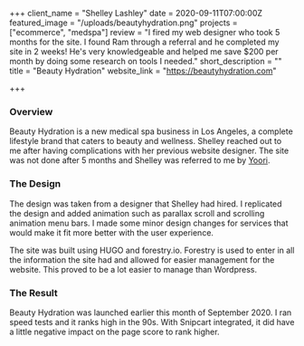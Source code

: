 +++
client_name = "Shelley Lashley"
date = 2020-09-11T07:00:00Z
featured_image = "/uploads/beautyhydration.png"
projects = ["ecommerce", "medspa"]
review = "I fired my web designer who took 5 months for the site. I found Ram through a referral and he completed my site in 2 weeks! He's very knowledgeable and helped me save $200 per month by doing some research on tools I needed."
short_description = ""
title = "Beauty Hydration"
website_link = "https://beautyhydration.com"

+++
### Overview

Beauty Hydration is a new medical spa business in Los Angeles, a complete lifestyle brand that caters to beauty and wellness. Shelley reached out to me after having complications with her previous website designer. The site was not done after 5 months and Shelley was referred to me by [Yoori](https://www.hungryram.com/customers/yoori-park).

### The Design

The design was taken from a designer that Shelley had hired. I replicated the design and added animation such as parallax scroll and scrolling animation menu bars. I made some minor design changes for services that would make it fit more better with the user experience.

The site was built using HUGO and forestry.io. Forestry is used to enter in all the information the site had and allowed for easier management for the website. This proved to be a lot easier to manage than Wordpress.

### The Result

Beauty Hydration was launched earlier this month of September 2020. I ran speed tests and it ranks high in the 90s. With Snipcart integrated, it did have a little negative impact on the page score to rank higher.